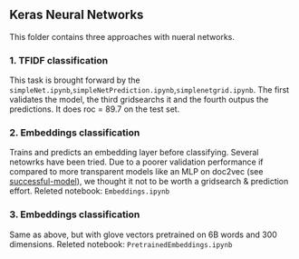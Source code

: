 ## Keras Neural Networks

This folder contains three approaches with nueral networks.

### 1. TFIDF classification

This task is brought forward by the `simpleNet.ipynb`,`simpleNetPrediction.ipynb`,`simplenetgrid.ipynb`. The first validates the model, the third gridsearchs it and the fourth outpus the predictions. It does roc =  89.7 on the test set.

### 2. Embeddings classification

Trains and predicts an embedding layer before classifying. Several netowrks have been tried. Due to a poorer validation performance if compared to more transparent models like an MLP on doc2vec (see [successful-model](https://github.com/pitmonticone/data-mining-challange/tree/master/successful-models)), we thought it not to be worth a gridsearch & prediction effort. Releted notebook: `Embeddings.ipynb`

### 3. Embeddings classification

Same as above, but with glove vectors pretrained on 6B words and 300 dimensions. Releted notebook: `PretrainedEmbeddings.ipynb`
